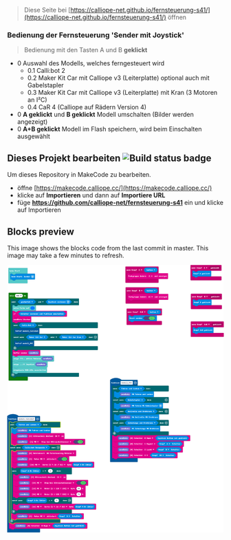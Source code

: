 
> Diese Seite bei [https://calliope-net.github.io/fernsteuerung-s41/](https://calliope-net.github.io/fernsteuerung-s41/) öffnen

### Bedienung der Fernsteuerung 'Sender mit Joystick'

> Bedienung mit den Tasten A und B **geklickt**

* 0 Auswahl des Modells, welches ferngesteuert wird
  * 0.1 Calli:bot 2
  * 0.2 Maker Kit Car mit Calliope v3 (Leiterplatte) optional auch mit Gabelstapler
  * 0.3 Maker Kit Car mit Calliope v3 (Leiterplatte) mit Kran (3 Motoren an I²C)
  * 0.4 CaR 4 (Calliope auf Rädern Version 4)
* 0 **A geklickt** und **B geklickt** Modell umschalten (Bilder werden angezeigt)
* 0 **A+B geklickt** Modell im Flash speichern, wird beim Einschalten ausgewählt



## Dieses Projekt bearbeiten ![Build status badge](https://github.com/calliope-net/fernsteuerung-s41/workflows/MakeCode/badge.svg)

Um dieses Repository in MakeCode zu bearbeiten.

* öffne [https://makecode.calliope.cc/](https://makecode.calliope.cc/)
* klicke auf **Importieren** und dann auf **Importiere URL**
* füge **https://github.com/calliope-net/fernsteuerung-s41** ein und klicke auf Importieren

## Blocks preview

This image shows the blocks code from the last commit in master.
This image may take a few minutes to refresh.

![A rendered view of the blocks](https://github.com/calliope-net/fernsteuerung-s41/raw/master/.github/makecode/blocks.png)

